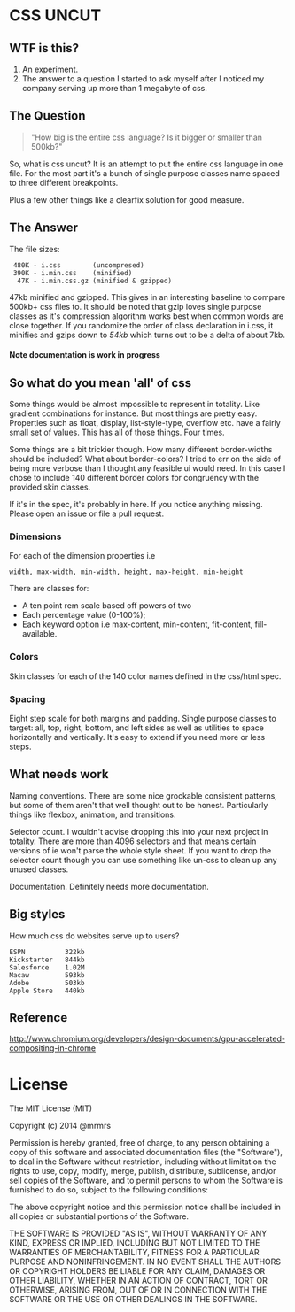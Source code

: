 # CSS UNCUT

## WTF is this?

1. An experiment.
2. The answer to a question I started to ask myself after I noticed my company serving
   up more than 1 megabyte of css.

## The Question

> "How big is the entire css language? Is it bigger or smaller than 500kb?"

So, what is css uncut? It is an attempt to put the entire css language in one file.
For the most part it's a bunch of single purpose classes name spaced to three different breakpoints.

Plus a few other things like a clearfix solution for good measure.

## The Answer

The file sizes:

```
 480K - i.css        (uncompresed)
 390K - i.min.css    (minified)
  47K - i.min.css.gz (minified & gzipped)
```

47kb minified and gzipped. This gives in an interesting baseline to compare 500kb+ css files to.
It should be noted that gzip loves single purpose classes as it's compression algorithm
works best when common words are close together.
If you randomize the order of class declaration in i.css,
it minifies and gzips down to *54kb* which turns out to be a delta of about 7kb.

#### Note documentation is work in progress

## So what do you mean 'all' of css

Some things would be almost impossible to represent in totality. Like gradient combinations for instance.
But most things are pretty easy. Properties such as float, display, list-style-type, overflow etc.
have a fairly small set of values. This has all of those things. Four times.

Some things are a bit trickier though. How many different border-widths should be included? What about
border-colors? I tried to err on the side of being more verbose than I thought any feasible ui would need.
In this case I chose to include 140 different border colors for congruency with the provided skin classes.

If it's in the spec, it's probably in here. If you notice anything missing. Please open an issue or file a pull
request.

### Dimensions

For each of the dimension properties i.e
```
width, max-width, min-width, height, max-height, min-height
```
There are classes for:
* A ten point rem scale based off powers of two
* Each percentage value (0-100%);
* Each keyword option i.e max-content, min-content, fit-content, fill-available.

### Colors

Skin classes for each of the 140 color names defined in the css/html spec.

### Spacing

Eight step scale for both margins and padding.
Single purpose classes to target: all, top, right, bottom, and left sides as well
as utilities to space horizontally  and vertically. It's easy to extend if you need more or less
steps.

## What needs work

Naming conventions. There are some nice grockable consistent patterns, but some of them aren't that
well thought out to be honest. Particularly things like flexbox, animation, and transitions.

Selector count. I wouldn't advise dropping this into your next project in totality.
There are more than 4096 selectors and that means certain versions of ie won't parse
the whole style sheet. If you want to drop the selector count though you can use something like un-css
to clean up any unused classes.

Documentation. Definitely needs more documentation.

## Big styles

How much css do websites serve up to users?

```
ESPN          322kb
Kickstarter   844kb
Salesforce    1.02M
Macaw         593kb
Adobe         503kb
Apple Store   440kb
```

## Reference

http://www.chromium.org/developers/design-documents/gpu-accelerated-compositing-in-chrome

# License

The MIT License (MIT)

Copyright (c) 2014 @mrmrs

Permission is hereby granted, free of charge, to any person obtaining a copy
of this software and associated documentation files (the "Software"), to deal
in the Software without restriction, including without limitation the rights
to use, copy, modify, merge, publish, distribute, sublicense, and/or sell
copies of the Software, and to permit persons to whom the Software is
furnished to do so, subject to the following conditions:

The above copyright notice and this permission notice shall be included in
all copies or substantial portions of the Software.

THE SOFTWARE IS PROVIDED "AS IS", WITHOUT WARRANTY OF ANY KIND, EXPRESS OR
IMPLIED, INCLUDING BUT NOT LIMITED TO THE WARRANTIES OF MERCHANTABILITY,
FITNESS FOR A PARTICULAR PURPOSE AND NONINFRINGEMENT. IN NO EVENT SHALL THE
AUTHORS OR COPYRIGHT HOLDERS BE LIABLE FOR ANY CLAIM, DAMAGES OR OTHER
LIABILITY, WHETHER IN AN ACTION OF CONTRACT, TORT OR OTHERWISE, ARISING FROM,
OUT OF OR IN CONNECTION WITH THE SOFTWARE OR THE USE OR OTHER DEALINGS IN
THE SOFTWARE.

